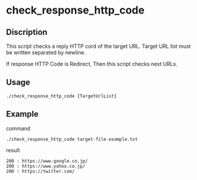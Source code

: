 # check_response_http_code

## Discription

This script checks a reply HTTP cord of the target URL.
Target URL list must be written separated by newline.

If response HTTP Code is Redirect, Then this script checks next URLs.

## Usage

```
./check_response_http_code {TargetUrlList}
```

## Example
command
```
./check_response_http_code target-file-example.txt
```

result
```
200 : https://www.google.co.jp/
200 : https://www.yahoo.co.jp/
200 : https://twitter.com/
```

